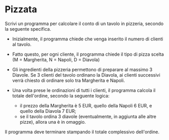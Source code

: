 # Pizzata

Scrivi un programma per calcolare il conto di un tavolo in pizzeria, secondo la seguente specifica.

* Inizialmente, il programma chiede che venga inserito il numero di clienti al tavolo. 

* Fatto questo, per ogni cliente, il programma chiede il tipo di pizza scelta (M = Margherita, N = Napoli, D = Diavola)

* Gli ingredienti della pizzeria permettono di preparare al massimo 3 Diavole. Se 3 clienti del tavolo ordinano la Diavola, ai clienti successivi verrà chiesto di ordinare solo tra Margherita e Napoli.

* Una volta prese le ordinazioni di tutti i clienti, il programma calcola il totale dell'ordine, secondo la seguente logica:
  * il prezzo della Margherita è 5 EUR, quello della Napoli 6 EUR, e quello della Diavola 7 EUR;
  * se il tavolo ordina 3 diavole (eventualmente, in aggiunta alle altre pizze), allora una è in omaggio.

Il programma deve terminare stampando il totale complessivo dell'ordine.
